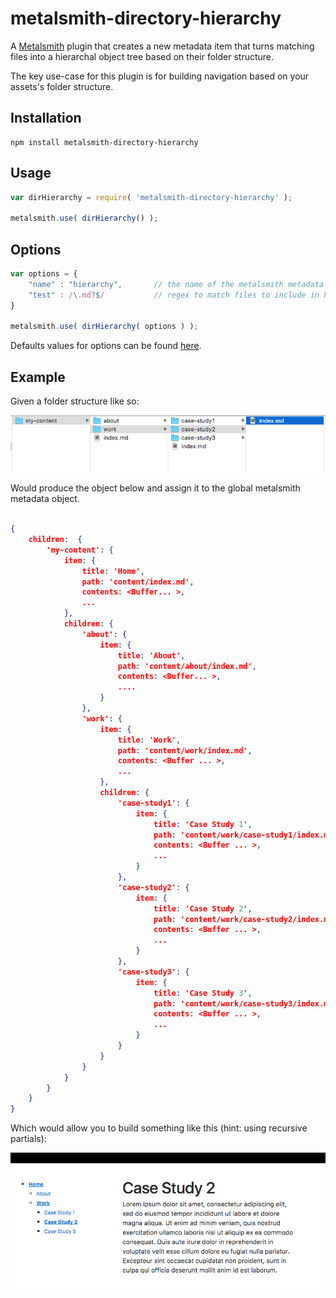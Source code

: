 # metalsmith-directory-hierarchy

A [Metalsmith](http://metalsmith.io/) plugin that creates a new metadata item that turns matching files into a hierarchal object tree based on their folder structure.

The key use-case for this plugin is for building navigation based on your assets's folder structure.

## Installation

	npm install metalsmith-directory-hierarchy
	
## Usage

```js
var dirHierarchy = require( 'metalsmith-directory-hierarchy' );

metalsmith.use( dirHierarchy() );
```

## Options

```js
var options = {
	"name" : "hierarchy",		// the name of the metalsmith metadata property
	"test" : /\.md?$/			// regex to match files to include in hierarchy
}

metalsmith.use( dirHierarchy( options ) );
```

Defaults values for options can be found [here](./lib/defaults.js).

## Example

Given a folder structure like so:

![Folder structure screenshot](./images/screenshot-folder-structure.png)

Would produce the object below and assign it to the global metalsmith metadata object.

```json

{ 
    children:  { 
        'my-content': { 
            item: { 
                title: 'Home',
                path: 'content/index.md',
                contents: <Buffer... >,
                ...
            },
            children: { 
                'about': { 
                    item: { 
                        title: 'About',
                        path: 'content/about/index.md',
                        contents: <Buffer... >,
                        .... 
                    }
                },
                'work': { 
                    item: { 
                        title: 'Work',
                        path: 'content/work/index.md',
                        contents: <Buffer ... >,
                        ... 
                    },
                    children: { 
                        'case-study1': { 
                            item: { 
                                title: 'Case Study 1',
                                path: 'content/work/case-study1/index.md',
                                contents: <Buffer ... >,
                                ...
                            } 
                        },
                        'case-study2': { 
                            item: { 
                                title: 'Case Study 2',
                                path: 'content/work/case-study2/index.md',
                                contents: <Buffer ... >,
                                ...
                            } 
                        },
                        'case-study3': { 
                            item: { 
                                title: 'Case Study 3',
                                path: 'content/work/case-study3/index.md',
                                contents: <Buffer ... >,
                                ...
                            } 
                        }
                    }
                }
            }
        }
    }
}
```

Which would allow you to build something like this (hint: using recursive partials):

![Navigation screenshot](./images/screenshot-navigation.png)